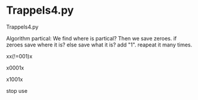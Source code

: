 # Trappels4.py
Trappels4.py

Algorithm partical:
We find where is partical?
Then we save zeroes.
if zeroes save where it is?
else save what it is?
add "1".
reapeat it many times.

xx(!=001)x

x0001x

x1001x

stop use
